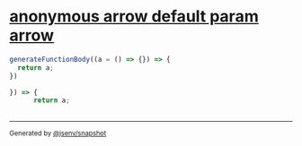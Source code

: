 # [anonymous arrow default param arrow](../../function_parser.test.js#L19)

```js
generateFunctionBody((a = () => {}) => {
  return a;
})
```

```js
}) => {
      return a;
    
```
---

<sub>
  Generated by <a href="https://github.com/jsenv/core/tree/main/packages/independent/snapshot">@jsenv/snapshot</a>
</sub>